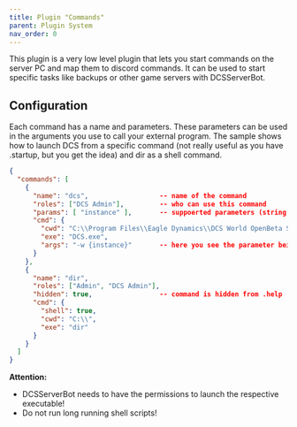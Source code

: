```yaml
---
title: Plugin "Commands"
parent: Plugin System
nav_order: 0
---
```


This plugin is a very low level plugin that lets you start commands on the server PC and map them to discord commands. 
It can be used to start specific tasks like backups or other game servers with DCSServerBot.

## Configuration
Each command has a name and parameters. These parameters can be used in the arguments you use to call your external 
program. The sample shows how to launch DCS from a specific command (not really useful as you have .startup, but you
get the idea) and dir as a shell command. 

```json
{
  "commands": [
    {
      "name": "dcs",                  -- name of the command
      "roles": ["DCS Admin"],         -- who can use this command
      "params": [ "instance" ],       -- suppoerted parameters (string only)
      "cmd": {
        "cwd": "C:\\Program Files\\Eagle Dynamics\\DCS World OpenBeta Server\\bin",
        "exe": "DCS.exe",
        "args": "-w {instance}"       -- here you see the parameter being used!
      }
    },
    {
      "name": "dir",
      "roles": ["Admin", "DCS Admin"],
      "hidden": true,                 -- command is hidden from .help
      "cmd": {
        "shell": true,
        "cwd": "C:\\",
        "exe": "dir"
      }
    }
  ]
}
```
**Attention:**</br>
* DCSServerBot needs to have the permissions to launch the respective executable!
* Do not run long running shell scripts!
